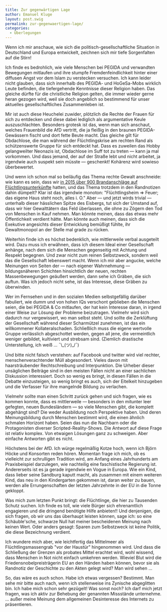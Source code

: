```yaml
---
title: Zur gegenwärtigen Lage
author: Emanuel Kluge
layout: post.swig
permalink: zur-gegenwaertigen-lage/
categories:
  - Überlegungen
---
```


Wenn ich mir anschaue, wie sich die politisch-gesellschaftliche Situation in Deutschland und Europa entwickelt, zeichnen sich mir tiefe Sorgenfalten auf die Stirn!

Ich finde es bedrohlich, wie viele Menschen bei PEGIDA und verwandten Bewegungen mitlaufen und ihre stumpfe Fremdenfeindlichkeit hinter einer diffusen Angst vor dem Islam zu verstecken versuchen. Ich kann leider nicht glauben, dass sich innerhalb des PEGIDA- und HoGeSa-Mobs wirklich Leute befinden, die tiefergehende Kenntnisse dieser Religion haben. Das gleiche dürfte für die christliche Religion gelten, die immer wieder gerne heran gezogen wird, weil sie doch angeblich so bestimmend für unser aktuelles gesellschaftliches Zusammenleben ist.

Mir ist auch diese Heuchelei zuwider, plötzlich die Rechte der Frauen für sich zu entdecken und diese dabei lediglich als argumentative Keule auszuschlachten. Besonders grotesk ist das, wenn man sich anschaut, welches Frauenbild die AfD vertritt, die ja fleißig in den braunen PEGIDA-Gewässern fischt und dort fette Beute macht. Das gleiche gilt für Obdachlose, die man während der Flüchtlingskrise am rechten Rand als schützenswerte Gruppe für sich entdeckt hat. Dass es zuweilen das Hobby gelangweilter Neonazis ist, Obdachlose im Suff tot zu treten — kann ja mal vorkommen. Und dass jemand, der auf der Straße lebt und nicht arbeitet, ja irgendwie auch suspekt sein müsste — geschenkt! Kohärenz wird sowieso überbewertet.

Und wenn ich schon mal so beiläufig das Thema rechte Gewalt anschneide: wie kann es sein, dass wir [in 2015 über 900 Brandanschläge auf Flüchtlingsunterkünfte][a] hatten, und das Thema trotzdem in den Randnotizen dahin dümpelt? Klar ist das irgendwie monoton: "Flüchtlingsheim =&gt; Feuer; das eigene Haus steht noch, alles i. O." Aber — und jetzt wirds trivial — unterhalb dieser hässlichen Spitze des Eisbergs, tut sich der Umstand auf, dass wir hier Gewalttätern das Feld überlassen, die ohne zu Zögern den Tod von Menschen in Kauf nehmen. Man könnte meinen, dass das etwas mehr Öffentichkeit verdient hätte. Man könnte auch meinen, dass sich die Exekutive angesichts dieser Entwicklung bemüßigt fühlte, ihr Gewaltmonopol an der Stelle mal grade zu rücken.

Weiterhin finde ich es höchst bedenklich, wie mittlerweile verbal ausgeteilt wird. Dazu muss ich erwähnen, dass ich diesem Ideal einer Gesellschaft anhänge, nach dem sich die Menschen gegenseitig mit Achtung und Respekt begegnen. Und zwar nicht zum reinen Selbstzweck, sondern weil das die Gesellschaft lebenswert macht. Wenn ich mir aber angucke, welche Meinungen von Seiten der — nach eigener Wahrnehmung — bildungsnäheren Schichten hinsichtlich der neuen, rechten Massenbewegungen geäußert werden, dann sehe ich Gräben, die sich auftun. Was ich jedoch nicht sehe, ist das Interesse, diese Gräben zu überwinden.

Wer im Fernsehen und in den sozialen Medien selbstgefällig darüber fabuliert, wie dumm und von hohen IQs verschont geblieben die Menschen seien, die bei PEGIDA & Co mitlaufen, der hat kein Interesse daran, in irgend einer Weise zur Lösung der Probleme beizutragen. Vielmehr wird sich dadurch nur vergewissert, wo man selbst steht. Und sollte die Zerklüftung der Gesellschaft während dieser Scharmützel zunehmen, ist das ein willkommener Kollateralschaden. Schließlich muss die eigene wertvolle Gruppe verlässlich abgeschottet werden, gegen all jene, die vermeintlich weniger gebildet, kultiviert und strebsam sind. (Ziemlich drastische Unterstellung, ich weiß … ¯\\\_(ツ)\_/¯)

Und bitte nicht falsch verstehen: auf Facebook und twitter wird viel rechter, menschenverachtender Müll abgesondert. Vieles davon mit haarsträubender Rechtschreibung und Interpunktion. Die Urheber dieser unsäglichen Beiträge sind in den meisten Fällen nicht an einer sachlichen Diskussion interessiert. Doch so wenig es bringt, in diesen Fällen in die Debatte einzusteigen, so wenig bringt es auch, sich der Eitelkeit hinzugeben und die Verfasser für ihre mangelnde Bildung zu verlachen.

Vielmehr sollte man einen Schritt zurück gehen und sich fragen, wie es kommen konnte, dass es mittlerweile — besonders in den mitunter leer gefegten, neuen Bundesländern — so viele Menschen gibt, die komplett abgehängt sind? Die weder Ausbildung noch Perspektive haben. Und deren Meinungsbildung durch Menschen bestimmt wird, die einen ähnlich schmalen Horizont haben. Seien das nun die Nachbarn oder die Protagonisten diverser Scripted-Reality-Shows. Die Antwort auf diese Frage ist relativ komplex. Von etwaigen Lösungen ganz zu schweigen. Aber einfache Antworten gibt es nicht.

Höchstens bei der AfD. Ich würge regelmäßig Kotze hoch, wenn ich Björn Höcke und Konsorten reden hören. Momentan frage ich mich, ob es vielleicht zur schrulligen Tradition wird, am Anfang eines Jahrhunderts am Praxisbeispiel darzulegen, wie nachteilig eine faschistische Regierung ist. Andererseits ist es ja gerade irgendwie en Vogue in Europa. Wie ein Kind, dass lieber seine Sandburg kaputt macht, als zusammen mit einem weiteren Kind, das neu in den Kindergarten gekommen ist, daran weiter zu bauen, werden alle Errungenschaften der letzten Jahrzehnte in der EU in die Tonne gekloppt.

Was mich zum letzten Punkt bringt: die Flüchtlinge, die hier zu Tausenden Schutz suchen. Ich finde es toll, wie viele Bürger sich ehrenamtlich engagieren und die dringend benötigte Hilfe anbieten!! Und denjenigen, die sich fragen, ob wir uns das überhaupt leisten können, sage ich: so eine Schäuble'sche, schwarze Null hat meiner bescheidenen Meinung nach keinen Wert. Oder anders gesagt: Sparen zum Selbstzweck ist keine Politik, die diese Bezeichnung verdient.

Ich wundere mich aber, wie leichtfertig das Mittelmeer als Flüchtlingsmassengrab "vor der Haustür" hingenommen wird. Und dass die Schließung der Grenzen als probates Mittel erachtet wird, wohl wissend, dass Menschen in Not nicht einfach umkehren werden. Wieviel Blut wird die Friedensnobelpreisträgerin EU an den Händen haben können, bevor sie als Randnotiz der Geschichte zu den Akten gelegt wird? Man wird sehen …

So, das wäre es auch schon. Habe ich etwas vergessen? Bestimmt. Man sehe mir bitte auch nach, wenn ich stellenweise ins Zynische abgeglitten bin. Ich habe mich schon sehr gezügelt! Was sonst noch? Ich darf mich jetzt fragen, was ich aktiv zur Behebung der genannten Missstände unternehme. … außer meine Meinung dem allgemeinen Desinteresse des Internets zu präsentieren.

[a]: https://de.wikipedia.org/wiki/Liste_von_Angriffen_auf_Fl%C3%BCchtlinge_und_Fl%C3%BCchtlingsunterk%C3%BCnfte_in_Deutschland#2015

